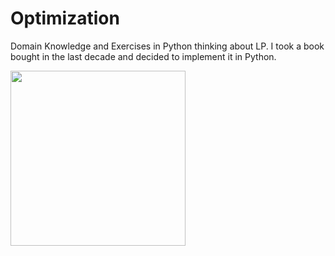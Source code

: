 # Optimization
Domain Knowledge and Exercises in Python thinking about LP.
I took a book bought in the last decade and decided to implement it in Python.

<img src="https://drive.google.com/uc?export=view&amp;id=1kZcTvqYlk5ULy-guyQuouh9V-6J9rbrV" align='center' heigh=140 width=280/>
